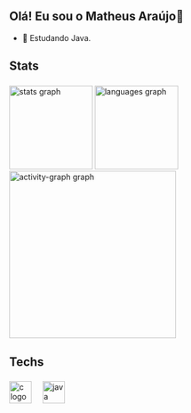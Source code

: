 ## Olá! Eu sou o Matheus Araújo👋

- 🌱 Estudando Java.

<h2 align="left">Stats</h2>

###

<div align="left">
  <img src="https://github-readme-stats.vercel.app/api?username=Matth-Araujo&hide_title=false&hide_rank=false&show_icons=true&include_all_commits=true&count_private=true&disable_animations=false&theme=midnight-purple&locale=en&hide_border=false&order=1" height="150" alt="stats graph"  />
  <img src="https://github-readme-stats.vercel.app/api/top-langs?username=Matth-Araujo&locale=en&hide_title=false&layout=compact&card_width=320&langs_count=5&theme=midnight-purple&hide_border=false&order=2" height="150" alt="languages graph"  />
  <img src="https://github-readme-activity-graph.vercel.app/graph?username=Matth-Araujo&radius=16&theme=github-dark&area=true&order=5" height="300" alt="activity-graph graph"  />
</div>

###

<h2 align="left">Techs</h2>

###

<div align="left">
  <img src="https://skillicons.dev/icons?i=c" height="40" alt="c logo"  />
  <img width="12" />
  <img src="https://skillicons.dev/icons?i=java" height="40" alt="java logo"  />
</div>

###
